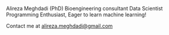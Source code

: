 Alireza Meghdadi (PhD)
Bioengineering consultant
Data Scientist
Programming Enthusiast, Eager to learn machine learning!

Contact me at alireza.meghdadi@gmail.com


<!---
aliizzzzz/aliizzzzz is a ✨ special ✨ repository because its `README.md` (this file) appears on your GitHub profile.
You can click the Preview link to take a look at your changes.
--->
